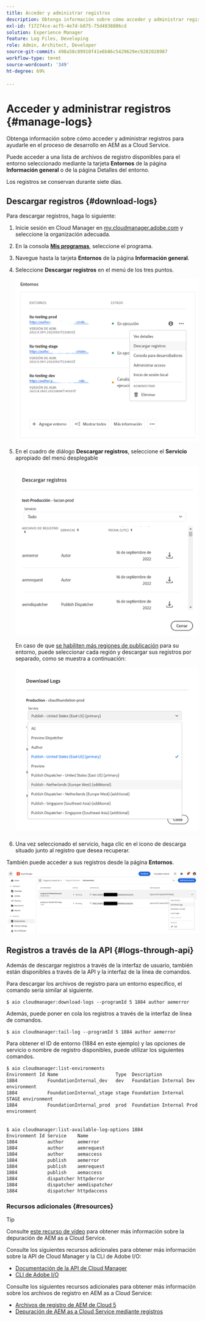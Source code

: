 ```yaml
---
title: Acceder y administrar registros
description: Obtenga información sobre cómo acceder y administrar registros para ayudarle en el proceso de desarrollo en AEM as a Cloud Service.
exl-id: f17274ce-acf5-4e7d-b875-75d4938806cd
solution: Experience Manager
feature: Log Files, Developing
role: Admin, Architect, Developer
source-git-commit: 498a58c89910f41e6b86c5429629ec9282028987
workflow-type: tm+mt
source-wordcount: '349'
ht-degree: 69%

---
```



# Acceder y administrar registros {#manage-logs}

Obtenga información sobre cómo acceder y administrar registros para ayudarle en el proceso de desarrollo en AEM as a Cloud Service.

Puede acceder a una lista de archivos de registro disponibles para el entorno seleccionado mediante la tarjeta **Entornos** de la página **Información general** o de la página Detalles del entorno.

Los registros se conservan durante siete días.

## Descargar registros {#download-logs}

Para descargar registros, haga lo siguiente:

1. Inicie sesión en Cloud Manager en [my.cloudmanager.adobe.com](https://my.cloudmanager.adobe.com/) y seleccione la organización adecuada.

1. En la consola **[Mis programas](/help/implementing/cloud-manager/navigation.md#my-programs)**, seleccione el programa.

1. Navegue hasta la tarjeta **Entornos** de la página **Información general**.

1. Seleccione **Descargar registros** en el menú de los tres puntos.

   ![Elemento de menú Descargar registros](assets/download-logs1.png)

1. En el cuadro de diálogo **Descargar registros**, seleccione el **Servicio** apropiado del menú desplegable

   ![Cuadro de diálogo Descargar registros](assets/download-preview.png)

   En caso de que [se habiliten más regiones de publicación](/help/operations/additional-publish-regions.md) para su entorno, puede seleccionar cada región y descargar sus registros por separado, como se muestra a continuación:

   ![Descargar registros para regiones de publicación adicionales](assets/download-publish-region-logs.png)

1. Una vez seleccionado el servicio, haga clic en el icono de descarga situado junto al registro que desea recuperar.

También puede acceder a sus registros desde la página **Entornos**.

![Registros de la pantalla Entornos](assets/download-logs.png)

## Registros a través de la API {#logs-through-api}

Además de descargar registros a través de la interfaz de usuario, también están disponibles a través de la API y la interfaz de la línea de comandos.

Para descargar los archivos de registro para un entorno específico, el comando sería similar al siguiente.

```shell
$ aio cloudmanager:download-logs --programId 5 1884 author aemerror
```

Además, puede poner en cola los registros a través de la interfaz de línea de comandos.

```shell
$ aio cloudmanager:tail-log --programId 5 1884 author aemerror
```

Para obtener el ID de entorno (1884 en este ejemplo) y las opciones de servicio o nombre de registro disponibles, puede utilizar los siguientes comandos.

```shell
$ aio cloudmanager:list-environments
Environment Id Name                     Type  Description                          
1884           FoundationInternal_dev   dev   Foundation Internal Dev environment  
1884           FoundationInternal_stage stage Foundation Internal STAGE environment
1884           FoundationInternal_prod  prod  Foundation Internal Prod environment
 
 
$ aio cloudmanager:list-available-log-options 1884
Environment Id Service    Name         
1884           author     aemerror     
1884           author     aemrequest   
1884           author     aemaccess    
1884           publish    aemerror     
1884           publish    aemrequest   
1884           publish    aemaccess    
1884           dispatcher httpderror   
1884           dispatcher aemdispatcher
1884           dispatcher httpdaccess
```

### Recursos adicionales {#resources}

>[!TIP]
>
>Consulte [este recurso de vídeo](https://app.frame.io/reviews/28cdf463-b7fc-443b-a54a-93cb7da6567e/dbf158f1-568b-4efc-8fbc-3b241561cbab) para obtener más información sobre la depuración de AEM as a Cloud Service.

Consulte los siguientes recursos adicionales para obtener más información sobre la API de Cloud Manager y la CLI de Adobe I/O:

* [&#x200B; Documentación de la API de Cloud Manager](https://developer.adobe.com/experience-cloud/cloud-manager/)
* [CLI de Adobe I/O](https://github.com/adobe/aio-cli-plugin-cloudmanager)

Consulte los siguientes recursos adicionales para obtener más información sobre los archivos de registro en AEM as a Cloud Service:

* [Archivos de registro de AEM de Cloud 5](https://experienceleague.adobe.com/en/docs/experience-manager-learn/cloud-service/expert-resources/cloud-5/cloud5-aem-log-files#)
* [Depuración de AEM as a Cloud Service mediante registros](https://experienceleague.adobe.com/en/docs/experience-manager-learn/cloud-service/debugging/debugging-aem-as-a-cloud-service/logs#)

